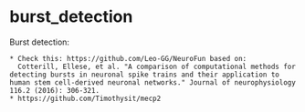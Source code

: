 # burst_detection

Burst detection:

    * Check this: https://github.com/Leo-GG/NeuroFun based on:
      Cotterill, Ellese, et al. "A comparison of computational methods for detecting bursts in neuronal spike trains and their application to human stem cell-derived neuronal networks." Journal of neurophysiology 116.2 (2016): 306-321.   
    * https://github.com/Timothysit/mecp2
